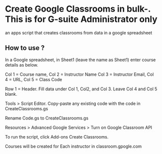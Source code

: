 # Create Google Classrooms in bulk-. This is for G-suite Administrator only
an apps script that creates classrooms from data in a google spreadsheet

## How to use ?
In a Google spreadsheet, in Sheet1 (leave the name as Sheet1) enter course details as below. 

Col 1 = Course name, Col 2 = Instructor Name Col 3 = Instructor Email, Col 4 = URL, Col 5 = Class Code

Row 1 = Header. Fill data under Col 1, Col2, and Col 3. Leave Col 4 and Col 5 blank.

Tools > Script Editor. Copy-paste any existing code with the code in CreateClassrooms.gs

Rename Code.gs to CreateClassrooms.gs

Resources > Advanced Google Services > Turn on Google Classroom API

To run the script, click Add-ons Create Classrooms. 

Courses will be created for Each instructor in classroom.gpogle.com
